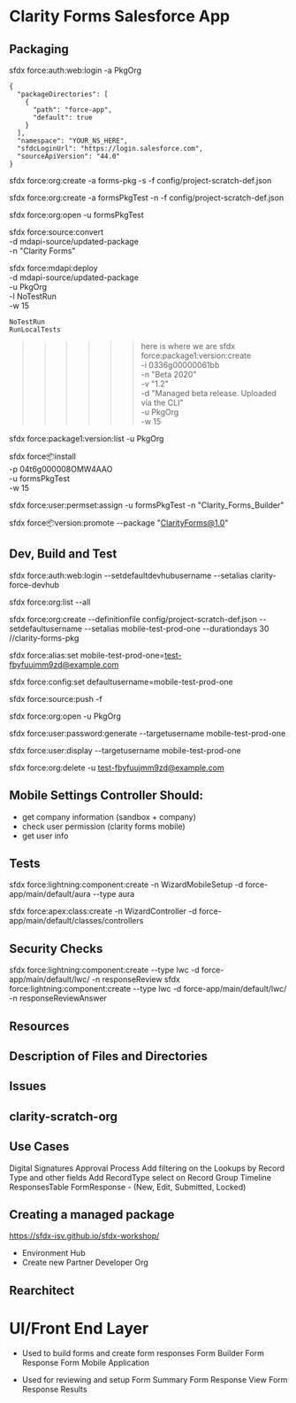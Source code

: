 # Clarity Forms Salesforce App

## Packaging
sfdx force:auth:web:login -a PkgOrg

```
{
  "packageDirectories": [
    {
      "path": "force-app",
      "default": true
    }
  ],
  "namespace": "YOUR_NS_HERE",
  "sfdcLoginUrl": "https://login.salesforce.com",
  "sourceApiVersion": "44.0"
}
```

sfdx force:org:create -a forms-pkg -s -f config/project-scratch-def.json

sfdx force:org:create -a formsPkgTest -n -f config/project-scratch-def.json

sfdx force:org:open -u formsPkgTest

sfdx force:source:convert \
    -d mdapi-source/updated-package \
    -n "Clarity Forms"

sfdx force:mdapi:deploy \
    -d mdapi-source/updated-package \
    -u PkgOrg \
    -l NoTestRun \
    -w 15

    NoTestRun
    RunLocalTests

>>>>>> here is where we are
sfdx force:package1:version:create \
    -i 0336g00000061bb \
    -n "Beta 2020" \
    -v "1.2" \
    -d "Managed beta release. Uploaded via the CLI" \
    -u PkgOrg \
    -w 15

sfdx force:package1:version:list -u PkgOrg

sfdx force:package:install \
    -p 04t6g000008OMW4AAO \
    -u formsPkgTest \
    -w 15

sfdx force:user:permset:assign -u formsPkgTest -n "Clarity_Forms_Builder"

sfdx force:package:version:promote --package "ClarityForms@1.0"

## Dev, Build and Test
sfdx force:auth:web:login --setdefaultdevhubusername --setalias clarity-force-devhub

sfdx force:org:list --all

sfdx force:org:create --definitionfile config/project-scratch-def.json --setdefaultusername --setalias mobile-test-prod-one --durationdays 30 //clarity-forms-pkg

sfdx force:alias:set mobile-test-prod-one=test-fbyfuujmm9zd@example.com

sfdx force:config:set defaultusername=mobile-test-prod-one

sfdx force:source:push -f

sfdx force:org:open -u PkgOrg

sfdx force:user:password:generate --targetusername mobile-test-prod-one

sfdx force:user:display --targetusername mobile-test-prod-one

sfdx force:org:delete -u test-fbyfuujmm9zd@example.com

## Mobile Settings Controller Should:

- get company information (sandbox + company)
- check user permission (clarity forms mobile)
- get user info 

## Tests

sfdx force:lightning:component:create -n WizardMobileSetup -d force-app/main/default/aura --type aura

sfdx force:apex:class:create -n WizardController -d force-app/main/default/classes/controllers

## Security Checks 

sfdx force:lightning:component:create --type lwc -d force-app/main/default/lwc/ -n responseReview
sfdx force:lightning:component:create --type lwc -d force-app/main/default/lwc/ -n responseReviewAnswer

## Resources


## Description of Files and Directories


## Issues


## clarity-scratch-org 

## Use Cases
Digital Signatures Approval Process
Add filtering on the Lookups by Record Type and other fields
Add RecordType select on Record Group
Timeline
ResponsesTable
FormResponse - (New, Edit, Submitted, Locked)

## Creating a managed package

https://sfdx-isv.github.io/sfdx-workshop/

- Environment Hub
- Create new Partner Developer Org


## Rearchitect 

# UI/Front End Layer

- Used to build forms and create form responses
Form Builder
Form Response 
Form Mobile Application 

- Used for reviewing and setup
Form Summary 
Form Response View
Form Response Results
